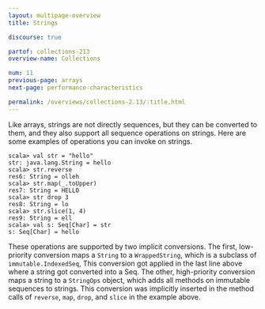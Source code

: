 ```yaml
---
layout: multipage-overview
title: Strings

discourse: true

partof: collections-213
overview-name: Collections

num: 11
previous-page: arrays
next-page: performance-characteristics

permalink: /overviews/collections-2.13/:title.html
---
```


Like arrays, strings are not directly sequences, but they can be converted to them, and they also support all sequence operations on strings. Here are some examples of operations you can invoke on strings.

    scala> val str = "hello"
    str: java.lang.String = hello
    scala> str.reverse
    res6: String = olleh
    scala> str.map(_.toUpper)
    res7: String = HELLO
    scala> str drop 3
    res8: String = lo
    scala> str.slice(1, 4)
    res9: String = ell
    scala> val s: Seq[Char] = str
    s: Seq[Char] = hello

These operations are supported by two implicit conversions. The first, low-priority conversion maps a `String` to a `WrappedString`, which is a subclass of `immutable.IndexedSeq`, This conversion got applied in the last line above where a string got converted into a Seq. The other, high-priority conversion maps a string to a `StringOps` object, which adds all methods on immutable sequences to strings. This conversion was implicitly inserted in the method calls of `reverse`, `map`, `drop`, and `slice` in the example above.

